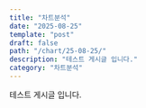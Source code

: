 ```yaml
---
title: "차트분석"
date: "2025-08-25"
template: "post"
draft: false
path: "/chart/25-08-25/"
description: "테스트 게시글 입니다."
category: "차트분석"
---
```


테스트 게시글 입니다.
